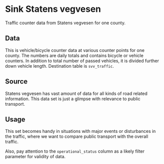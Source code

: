 # Sink Statens vegvesen

Traffic counter data from Statens vegvesen for one county.

## Data

This is vehicle/bicycle counter data at various counter points for one
county.  The numbers are daily totals and contains bicycle or vehicle
counters.  In addition to total number of passed vehicles, it is
divided further down vehicle length.  Destination table is
`svv_traffic`.

## Source

Statens vegvesen has vast amount of data for all kinds of road related
information.  This data set is just a glimpse with relevance to public
transport.

## Usage

This set becomes handy in situations with major events or disturbances
in the traffic, where we want to compare public transport with the
overall traffic.

Also, pay attention to the `operational_status` column as a likely
filter parameter for validity of data.
